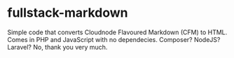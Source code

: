 # fullstack-markdown
Simple code that converts Cloudnode Flavoured Markdown (CFM) to HTML. Comes in PHP and JavaScript with no dependecies. Composer? NodeJS? Laravel? No, thank you very much.
